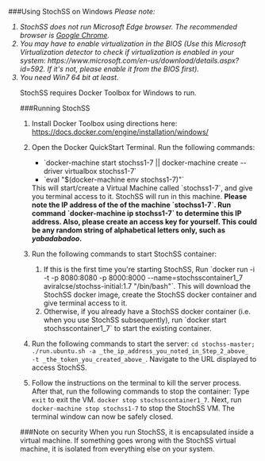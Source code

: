 ###Using StochSS on Windows
<i>Please note: 
<ol>
<li> StochSS does not run Microsoft Edge browser. The recommended browser is <a href="https://www.google.com/chrome/browser/desktop/">Google Chrome</a>.</li>
<li> You may have to enable virtualization in the BIOS (Use this Microsoft Virtualization detector to check if virtualization is enabled in your system: https://www.microsoft.com/en-us/download/details.aspx?id=592. If it's not, please enable it from the BIOS first).</li>
<li> You need Win7 64 bit at least.</li>
</i>

StochSS requires Docker Toolbox for Windows to run. 

###Running StochSS
1. Install Docker Toolbox using directions here: https://docs.docker.com/engine/installation/windows/

2. Open the Docker QuickStart Terminal. Run the following commands:
   <ul><li>`docker-machine start stochss1-7 || docker-machine create --driver virtualbox stochss1-7`</li><li>`eval                       "$(docker-machine env stochss1-7)"`</li></ul>
   This will start/create a Virtual Machine called `stochss1-7`, and give you terminal access to it. StochSS will run in this machine.
   <b>Please note the IP address of the of the machine `stochss1-7`. Run command `docker-machine ip stochss1-7` to determine this IP     address.  Also, please create an access key for yourself. This could be any random string of alphabetical letters only, such as       <i>yabadabadoo</i>.</b>

3. Run the following commands to start StochSS container:
   <ol>
   <li>If this is the first time you're starting StochSS,
   Run `docker run -i -t -p 8080:8080 -p 8000:8000 --name=stochsscontainer1_7 aviralcse/stochss-initial:1.7 "/bin/bash"`.
   This will download the StochSS docker image, create the StochSS docker container and give terminal access to it.</li>

   <li>Otherwise, if you already have a StochSS docker container (i.e. when you use StochSS subsequently), run `docker start             stochsscontainer1_7` to start the existing container.</li>
   </ol>

4. Run the following commands to start the server: `cd stochss-master; ./run.ubuntu.sh -a _the_ip_address_you_noted_in_Step_2_above_     -t _the_token_you_created_above_`.
   Navigate to the URL displayed to access StochSS.

5. Follow the instructions on the terminal to kill the server process. After that, run the following commands to stop the container:     Type `exit` to exit the VM. `docker stop stochsscontainer1_7`. Next, run `docker-machine stop stochss1-7` to stop the StochSS VM.     The terminal window can now be safely closed.

###Note on security
When you run StochSS, it is encapsulated inside a virtual machine. If something goes wrong with the StochSS virtual machine, it is isolated from everything else on your system.
